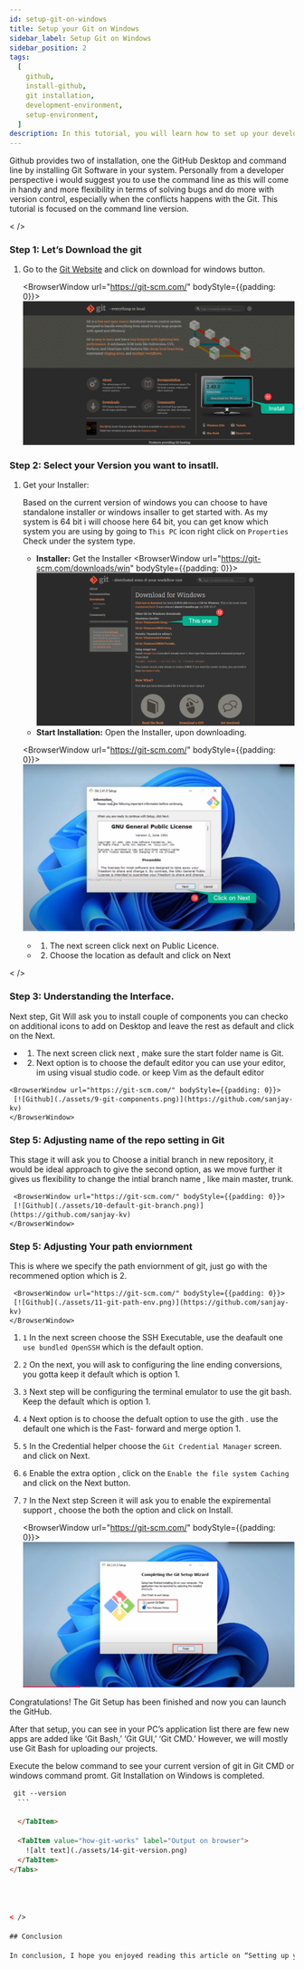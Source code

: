 ```yaml
---
id: setup-git-on-windows
title: Setup your Git on Windows
sidebar_label: Setup Git on Windows
sidebar_position: 2
tags:
  [
    github,
    install-github,
    git installation,
    development-environment,
    setup-environment,
  ]
description: In this tutorial, you will learn how to set up your development environment for Git And GitHub.
---
```


Github provides two of installation, one the GitHub Desktop and command line by installing Git Software in your system. Personally from a developer perspective i would suggest you to use the command line as this will come in handy and more flexibility in terms of solving bugs and do more with version control, especially when the conflicts happens with the Git. This tutorial is focused on the command line version. 

< />
### Step 1: Let’s Download the git 

1. Go to the [Git Website](https://git-scm.com/) and click on download for windows button.

    <BrowserWindow url="https://git-scm.com/" bodyStyle={{padding: 0}}>    
     [![GitHub](./assets/6-git-setup.png)](https://git-scm.com/)
    </BrowserWindow>


### Step 2: Select your Version you want to insatll.

1. Get your Installer:

   Based on the current version of windows you can choose to have standalone installer or windows insaller to get started with. As my system is 64 bit i will choose here 64 bit, you can get know which system you are using by going to ``This PC`` icon right click on ``Properties`` Check under the system type. 

     - **Installer:** Get the Installer
    <BrowserWindow url="https://git-scm.com/downloads/win" bodyStyle={{padding: 0}}>    
     [![GitHub](./assets/7-git-installer.png)](https://git-scm.com/downloads/win)
    </BrowserWindow>
        

     - **Start Installation:** Open the Installer, upon downloading. 
          
   
    <BrowserWindow url="https://git-scm.com/" bodyStyle={{padding: 0}}>    
     [![GitHub](./assets/8-Git-setup01.png)](https://git-scm.com/)
    </BrowserWindow>

   - 1. The next screen click next on Public Licence.
   - 2. Choose the location as default and click on Next

< />

### Step 3: Understanding the Interface.

Next step, Git Will ask you to install couple of components you can checko on additional icons to add on Desktop and leave the rest as default and click on the Next.

   - 1. The next screen click next , make sure the start folder name is Git.
   - 2. Next option is to choose the default editor  you can use your editor, im using visual studio code. or keep Vim as the default editor


    <BrowserWindow url="https://git-scm.com/" bodyStyle={{padding: 0}}>    
     [![Github](./assets/9-git-components.png)](https://github.com/sanjay-kv)
    </BrowserWindow>

   
### Step 5:  Adjusting name of the repo setting in Git

This stage it will ask you to Choose a initial branch in new repository, it would be ideal approach to give the second option, as we move further it gives us flexibility to change the intial branch name , like main master, trunk. 


     <BrowserWindow url="https://git-scm.com/" bodyStyle={{padding: 0}}>    
     [![Github](./assets/10-default-git-branch.png)](https://github.com/sanjay-kv)
    </BrowserWindow>

   
### Step 5:  Adjusting Your path enviornment

This is where we specify the path enviornment of git, just go with the recommened option which is 2.

     <BrowserWindow url="https://git-scm.com/" bodyStyle={{padding: 0}}>    
     [![Github](./assets/11-git-path-env.png)](https://github.com/sanjay-kv)
    </BrowserWindow>


1. ``1`` In the next screen choose the SSH Executable, use the deafault one ``use bundled OpenSSH`` which is the default option.
2. ``2`` On the next, you will ask to configuring the line ending conversions, you gotta keep it default which is option 1.
3. ``3`` Next step will be configuring the terminal emulator to use the git bash. Keep the default which is option 1.
4. ``4`` Next option is to choose the defualt option to use the gith . use the default one which is the Fast- forward and merge option 1.
5. ``5`` In the Credential helper choose the ``Git Credential Manager`` screen. and click on Next.
6. ``6`` Enable the extra option , click on the ``Enable the file system Caching`` and click on the Next button. 
7.  ``7`` In the Next step Screen it will ask you to enable the expiremental support , choose the both the option and click on Install. 

     <BrowserWindow url="https://git-scm.com/" bodyStyle={{padding: 0}}>    
     [![Github](./assets/12-git-final-setup.png)](https://github.com/sanjay-kv)
    </BrowserWindow>

Congratulations! The Git Setup has been finished and now you can launch the GitHub.

After that setup, you can see in your PC’s application list there are few new apps are added like ‘Git Bash,’ ‘Git GUI,’ ‘Git CMD.’ However, we will mostly use Git Bash for uploading our projects.

Execute the below command to see your current version of git in Git CMD or windows command promt. Git Installation on Windows is completed.

<Tabs>
  <TabItem value="Git Code" label="Git Code">
  
  ```html title="Adding file to the repo"
   git --version
    ```

    </TabItem>
    
    <TabItem value="how-git-works" label="Output on browser">
      ![alt text](./assets/14-git-version.png)
    </TabItem>
</Tabs>



    
< />

## Conclusion

In conclusion, I hope you enjoyed reading this article on “Setting up your Git Enviornment?”. In the next post, will be discussing using Git to create a Repository and clone a project Github.  Signing off Sanjay Viswanathan.
